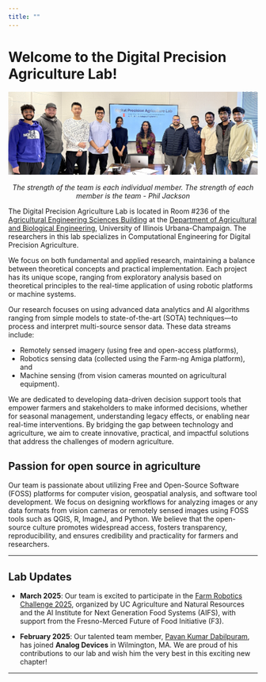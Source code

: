 ```yaml
---
title: ""
---
```


<!-- ![](./new_images/Lab_group_photo_030325.jpg#right)

### Assistant Professor (Digital Precision Agriculture) <br>
[Agricultural and Biological Engineering](https://abe.illinois.edu/directory/sunoj), <br>
University of Illinois Urbana-Champaign, Urbana, IL 61801. <br>
Email: sunoj[at]illinois.edu <br>

# [![GitHub](https://img.shields.io/badge/GitHub-000?style=flat&logo=github)](https://github.com/sunojshajahan)     [![Twitter](https://img.shields.io/badge/Twitter-1DA1F2?style=flat&logo=twitter)](https://twitter.com/sunojshajahan)  [![ResearchGate](https://img.shields.io/badge/ResearchGate-0cb?style=flat&logo=researchgate)](https://www.researchgate.net/profile/Sunoj-Shajahan-2)     -->

<!-- [Sunoj Shajahan CV](SunojCV_October10_2022.pdf) -->
# Welcome to the Digital Precision Agriculture Lab!  

![](./images/Lab_group_photo_030325.jpg)
<p style="text-align: center;"> <em>The strength of the team is each individual member. The strength of each member is the team - Phil Jackson</em> </p>


The Digital Precision Agriculture Lab is located in Room #236 of the [Agricultural Engineering Sciences Building](https://maps.app.goo.gl/RmhaJGFe6cYfWJEN7) at the [Department of Agricultural and Biological Engineering](https://abe.illinois.edu/), University of Illinois Urbana-Champaign. The researchers in this lab specializes in Computational Engineering for Digital Precision Agriculture.  

We focus on both fundamental and applied research, maintaining a balance between theoretical concepts and practical implementation. Each project has its unique scope, ranging from exploratory analysis based on theoretical principles to the real-time application of using robotic platforms or machine systems.  

Our research focuses on using advanced data analytics and AI algorithms ranging from simple models to state-of-the-art (SOTA) techniques—to process and interpret multi-source sensor data. These data streams include:  
- Remotely sensed imagery (using free and open-access platforms),  
- Robotics sensing data (collected using the Farm-ng Amiga platform), and  
- Machine sensing (from vision cameras mounted on agricultural equipment).  

We are dedicated to developing data-driven decision support tools that empower farmers and stakeholders to make informed decisions, whether for seasonal management, understanding legacy effects, or enabling near real-time interventions. By bridging the gap between technology and agriculture, we aim to create innovative, practical, and impactful solutions that address the challenges of modern agriculture.  

## Passion for open source in agriculture

Our team is passionate about utilizing Free and Open-Source Software (FOSS) platforms for computer vision, geospatial analysis, and software tool development. We focus on designing workflows for analyzing images or any data formats from vision cameras or remotely sensed images using FOSS tools such as QGIS, R, ImageJ, and Python. We believe that the open-source culture promotes widespread access, fosters transparency, reproducibility, and ensures credibility and practicality for farmers and researchers.  

<!-- Thank you for visiting! Explore our website to learn more about our **research areas**, meet our talented **team members**, and discover our **publications**, **awards**, and **events**. Together, we’re working toward a smarter, more sustainable future for agriculture.   -->

---

## Lab Updates  

+ **March 2025**: Our team is excited to participate in the [Farm Robotics Challenge 2025](https://www.farmroboticschallenge.ai/2025), organized by UC Agriculture and Natural Resources and the AI Institute for Next Generation Food Systems (AIFS), with support from the Fresno-Merced Future of Food Initiative (F3).

+ **February 2025**: Our talented team member, [Pavan Kumar Dabilpuram](https://www.linkedin.com/in/pkd999/), has joined **Analog Devices** in Wilmington, MA. We are proud of his contributions to our lab and wish him the very best in this exciting new chapter!  

---